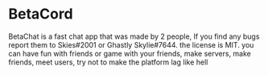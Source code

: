 # BetaCord
BetaChat is a fast chat app that was made by 2 people, If you find any bugs report them to Skies#2001 or Ghastly Skylie#7644. the license is MIT. you can have fun with friends or game with your friends, make servers, make friends, meet users, try not to make the platform lag like hell
